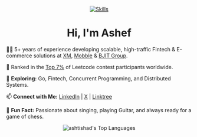 <p align="center">
  <a href="https://www.linkedin.com/in/ashef/">
    <img src="https://skillicons.dev/icons?i=go,docker,kubernetes,postgresql,aws,kafka&theme=light" alt="Skills" />
  </a>
</p>

<h1 align="center">Hi, I'm Ashef</h1>

<div align="left">

👨‍💻 5+ years of experience developing scalable, high-traffic Fintech & E-commerce solutions at [XM](https://www.xm.com/), [Mobble](https://www.mobble.io/) & [BJIT Group](https://bjitgroup.com/clients).

🌟 Ranked in the [Top 7%](https://leetcode.com/u/ashef/) of Leetcode contest participants worldwide.

🌱 **Exploring:** Go, Fintech, Concurrent Programming, and Distributed Systems.

📫 **Connect with Me:** [LinkedIn](https://www.linkedin.com/in/ashef) | [X](https://x.com/ashefgo) | [Linktree](https://linktr.ee/ashef)

🎸 **Fun Fact:** Passionate about singing, playing Guitar, and always ready for a game of chess.

</div>

<p align="center">
  <img src="https://github-readme-stats.vercel.app/api/top-langs/?username=ashtishad&layout=compact&theme=light" alt="ashtishad's Top Languages" />
</p>
